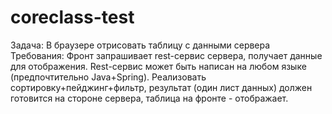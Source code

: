 # coreclass-test  
Задача: В браузере отрисовать таблицу с данными сервера Требования: Фронт запрашивает rest-сервис сервера, получает данные для отображения. Rest-сервис может быть написан на любом языке (предпочтительно Java+Spring). Реализовать сортировку+пейджинг+фильтр, результат (один лист данных) должен готовится на стороне сервера, таблица на фронте - отображает.

